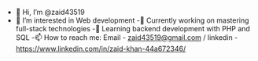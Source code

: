 - 👋 Hi, I’m @zaid43519
- 👀 I’m interested in Web development
-🔭 Currently working on mastering full-stack technologies
-🌱 Learning backend development with PHP and SQL
-📫 How to reach me: Email - zaid43519@gmail.com / linkedin - https://www.linkedin.com/in/zaid-khan-44a672346/


<!---
zaid43519/zaid43519 is a ✨ special ✨ repository because its `README.md` (this file) appears on your GitHub profile.
You can click the Preview link to take a look at your changes.
--->
